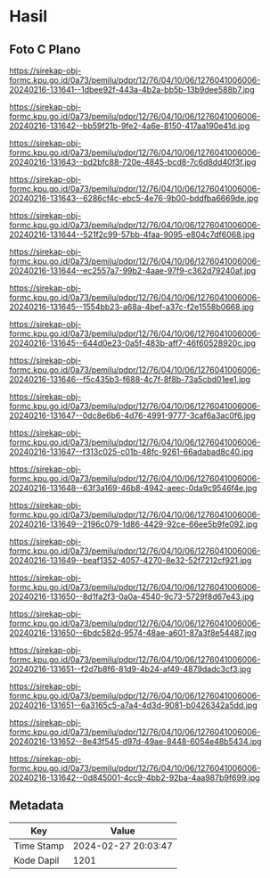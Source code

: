 # Hasil

## Foto C Plano

https://sirekap-obj-formc.kpu.go.id/0a73/pemilu/pdpr/12/76/04/10/06/1276041006006-20240216-131641--1dbee92f-443a-4b2a-bb5b-13b9dee588b7.jpg

https://sirekap-obj-formc.kpu.go.id/0a73/pemilu/pdpr/12/76/04/10/06/1276041006006-20240216-131642--bb59f21b-9fe2-4a6e-8150-417aa190e41d.jpg

https://sirekap-obj-formc.kpu.go.id/0a73/pemilu/pdpr/12/76/04/10/06/1276041006006-20240216-131643--bd2bfc88-720e-4845-bcd8-7c6d8dd40f3f.jpg

https://sirekap-obj-formc.kpu.go.id/0a73/pemilu/pdpr/12/76/04/10/06/1276041006006-20240216-131643--6286cf4c-ebc5-4e76-9b00-bddfba6669de.jpg

https://sirekap-obj-formc.kpu.go.id/0a73/pemilu/pdpr/12/76/04/10/06/1276041006006-20240216-131644--521f2c99-57bb-4faa-9095-e804c7df6068.jpg

https://sirekap-obj-formc.kpu.go.id/0a73/pemilu/pdpr/12/76/04/10/06/1276041006006-20240216-131644--ec2557a7-99b2-4aae-97f9-c362d79240af.jpg

https://sirekap-obj-formc.kpu.go.id/0a73/pemilu/pdpr/12/76/04/10/06/1276041006006-20240216-131645--1554bb23-a68a-4bef-a37c-f2e1558b0668.jpg

https://sirekap-obj-formc.kpu.go.id/0a73/pemilu/pdpr/12/76/04/10/06/1276041006006-20240216-131645--644d0e23-0a5f-483b-aff7-46f60528920c.jpg

https://sirekap-obj-formc.kpu.go.id/0a73/pemilu/pdpr/12/76/04/10/06/1276041006006-20240216-131646--f5c435b3-f688-4c7f-8f8b-73a5cbd01ee1.jpg

https://sirekap-obj-formc.kpu.go.id/0a73/pemilu/pdpr/12/76/04/10/06/1276041006006-20240216-131647--0dc8e6b6-4d76-4991-9777-3caf6a3ac0f6.jpg

https://sirekap-obj-formc.kpu.go.id/0a73/pemilu/pdpr/12/76/04/10/06/1276041006006-20240216-131647--f313c025-c01b-48fc-9261-66adabad8c40.jpg

https://sirekap-obj-formc.kpu.go.id/0a73/pemilu/pdpr/12/76/04/10/06/1276041006006-20240216-131648--63f3a169-46b8-4942-aeec-0da9c9546f4e.jpg

https://sirekap-obj-formc.kpu.go.id/0a73/pemilu/pdpr/12/76/04/10/06/1276041006006-20240216-131649--2196c079-1d86-4429-92ce-66ee5b9fe092.jpg

https://sirekap-obj-formc.kpu.go.id/0a73/pemilu/pdpr/12/76/04/10/06/1276041006006-20240216-131649--beaf1352-4057-4270-8e32-52f7212cf921.jpg

https://sirekap-obj-formc.kpu.go.id/0a73/pemilu/pdpr/12/76/04/10/06/1276041006006-20240216-131650--8d1fa2f3-0a0a-4540-9c73-5729f8d67e43.jpg

https://sirekap-obj-formc.kpu.go.id/0a73/pemilu/pdpr/12/76/04/10/06/1276041006006-20240216-131650--6bdc582d-9574-48ae-a601-87a3f8e54487.jpg

https://sirekap-obj-formc.kpu.go.id/0a73/pemilu/pdpr/12/76/04/10/06/1276041006006-20240216-131651--f2d7b8f6-81d9-4b24-af49-4879dadc3cf3.jpg

https://sirekap-obj-formc.kpu.go.id/0a73/pemilu/pdpr/12/76/04/10/06/1276041006006-20240216-131651--6a3165c5-a7a4-4d3d-9081-b0426342a5dd.jpg

https://sirekap-obj-formc.kpu.go.id/0a73/pemilu/pdpr/12/76/04/10/06/1276041006006-20240216-131652--8e43f545-d97d-49ae-8448-6054e48b5434.jpg

https://sirekap-obj-formc.kpu.go.id/0a73/pemilu/pdpr/12/76/04/10/06/1276041006006-20240216-131642--0d845001-4cc9-4bb2-92ba-4aa987b9f699.jpg


## Metadata

| Key        | Value               |
| ---------- | ------------------- |
| Time Stamp | 2024-02-27 20:03:47 |
| Kode Dapil | 1201                |



